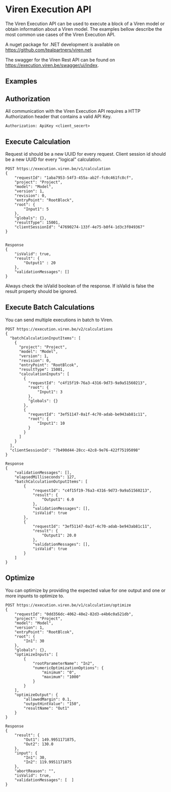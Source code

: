 # Viren Execution API

The Viren Execution API can be used to execute a block of a Viren model or obtain information about a Viren model.
The examples bellow describe the most common use cases of the Viren Execution API.


A nuget package for .NET development is available on https://github.com/tealpartners/viren.net

The swagger for the Viren Rest API can be found on https://execution.viren.be/swagger/ui/index.


## Examples

## Authorization
All communication with the Viren Execution API requires a HTTP Authorization header that contains a valid API Key.

```
Authorization: ApiKey <client_secert>
```

## Execute Calculation

Request id should be a new UUID for every request. Client session id should be a new UUID for every "logical" calculation.

```
POST https://execution.viren.be/v1/calculation
{
    "requestId": "1aba7953-54f3-455a-ab2f-fc0c461fc8cf",
    "project": "Project",
    "model": "Model",
    "version": 1,
    "revision": 0,
    "entryPoint": "RootBlock",
    "root": {
        "Input1": 5
    },
    "globals": {},
    "resultType": 15001,
    "clientSessionId": "47690274-133f-4e75-b0f4-1d3c3f049367"
}


Response
{
    "isValid": true,
    "result": {
        "Output1" : 20
    },    
    "validationMessages": []
}
```

Always check the isValid boolean of the response. If isValid is false the result property should be ignored.


## Execute Batch Calculations

You can send multiple executions in batch to Viren.

```
POST https://execution.viren.be/v2/calculations
{
  "batchCalculationInputItems": [
    {
      "project": "Project",
      "model": "Model",
      "version": 1,
      "revision": 0,
      "entryPoint": "RootBlcok",
      "resultType": 15001,
      "calculationInputs": [
        {
          "requestId": "c4f15f19-76a3-4316-9d73-9a9a51560213",
          "root": {
              "Input1": 3
          },
          "globals": {}
        },
        {
          "requestId": "3ef51147-0a1f-4c70-adab-be943ab81c11",
          "root": {
              "Input1": 10
          }
        }
      ]
    }
  ],
  "clientSessionId": "7b490d44-28cc-42c8-9e76-422f75195098"
}

Response
{
    "validationMessages": [],
    "elapsedMilliseconds": 127,
    "batchCalculationOutputItems": [
        {
            "requestId": "c4f15f19-76a3-4316-9d73-9a9a51560213",
            "result": {
                "Output1": 6.0
            },
            "validationMessages": [],
            "isValid": true
        },
        {
            "requestId": "3ef51147-0a1f-4c70-adab-be943ab81c11",
            "result": {
                "Output1": 20.0
            },
            "validationMessages": [],
            "isValid": true
        }
    ]
}
```


## Optimize

You can optimize by providing the expected value for one output and one or more inpunts to optimize to.


```
POST https://execution.viren.be/v1/calculation/optimize
{
    "requestId": "0dd356dc-4062-40e2-82d3-e4b6c0a521db",
    "project": "Project",
    "model": "Model",
    "version": 1,
    "entryPoint": "RootBlcok",
    "root": {
        "In1": 30
    },
    "globals": {},
    "optimizeInputs": [
        {
            "rootParameterName": "In2",
            "numericOptimizationOptions": {
                "minimum": "0",
                "maximum": "1000"
            }
        }
    ],
    "optimizeOutput": {
        "allowedMargin": 0.1,
        "outputHintValue": "150",
        "resultName": "Out1"
    }
}

Response
{
    "result": {
        "Out1": 149.9951171875,
        "Out2": 130.0
    },
    "input": {
        "In1": 30,
        "In2": 119.9951171875
    },
    "abortReason": "",
    "isValid": true,
    "validationMessages": [  ]
}
```
